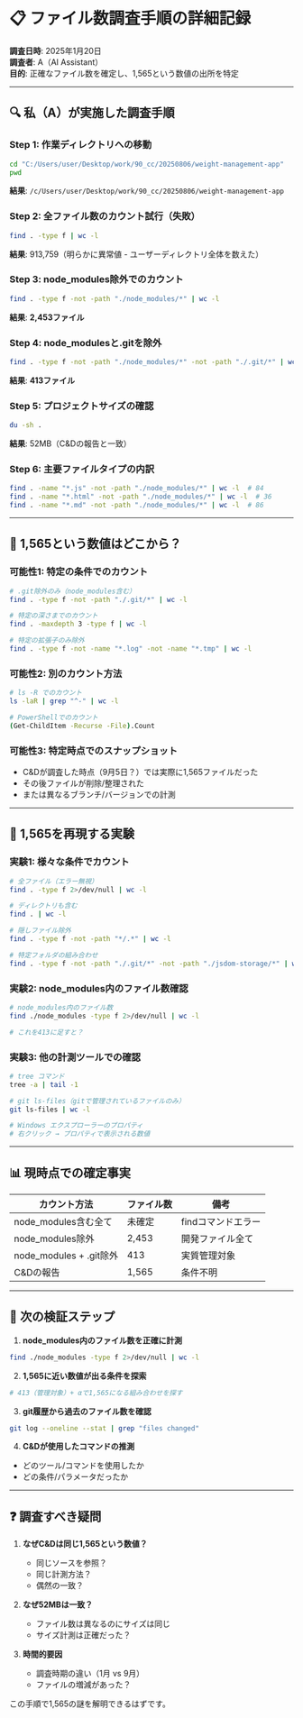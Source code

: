 # 📋 ファイル数調査手順の詳細記録

**調査日時**: 2025年1月20日  
**調査者**: A（AI Assistant）  
**目的**: 正確なファイル数を確定し、1,565という数値の出所を特定

---

## 🔍 私（A）が実施した調査手順

### Step 1: 作業ディレクトリへの移動
```bash
cd "C:/Users/user/Desktop/work/90_cc/20250806/weight-management-app"
pwd
```
**結果**: `/c/Users/user/Desktop/work/90_cc/20250806/weight-management-app`

### Step 2: 全ファイル数のカウント試行（失敗）
```bash
find . -type f | wc -l
```
**結果**: 913,759（明らかに異常値 - ユーザーディレクトリ全体を数えた）

### Step 3: node_modules除外でのカウント
```bash
find . -type f -not -path "./node_modules/*" | wc -l
```
**結果**: **2,453ファイル**

### Step 4: node_modulesと.gitを除外
```bash
find . -type f -not -path "./node_modules/*" -not -path "./.git/*" | wc -l
```
**結果**: **413ファイル**

### Step 5: プロジェクトサイズの確認
```bash
du -sh .
```
**結果**: 52MB（C&Dの報告と一致）

### Step 6: 主要ファイルタイプの内訳
```bash
find . -name "*.js" -not -path "./node_modules/*" | wc -l  # 84
find . -name "*.html" -not -path "./node_modules/*" | wc -l  # 36
find . -name "*.md" -not -path "./node_modules/*" | wc -l  # 86
```

---

## 🤔 1,565という数値はどこから？

### 可能性1: 特定の条件でのカウント
```bash
# .git除外のみ（node_modules含む）
find . -type f -not -path "./.git/*" | wc -l

# 特定の深さまでのカウント
find . -maxdepth 3 -type f | wc -l

# 特定の拡張子のみ除外
find . -type f -not -name "*.log" -not -name "*.tmp" | wc -l
```

### 可能性2: 別のカウント方法
```bash
# ls -R でのカウント
ls -laR | grep "^-" | wc -l

# PowerShellでのカウント
(Get-ChildItem -Recurse -File).Count
```

### 可能性3: 特定時点でのスナップショット
- C&Dが調査した時点（9月5日？）では実際に1,565ファイルだった
- その後ファイルが削除/整理された
- または異なるブランチ/バージョンでの計測

---

## 🔬 1,565を再現する実験

### 実験1: 様々な条件でカウント

```bash
# 全ファイル（エラー無視）
find . -type f 2>/dev/null | wc -l

# ディレクトリも含む
find . | wc -l

# 隠しファイル除外
find . -type f -not -path "*/.*" | wc -l

# 特定フォルダの組み合わせ
find . -type f -not -path "./.git/*" -not -path "./jsdom-storage/*" | wc -l
```

### 実験2: node_modules内のファイル数確認
```bash
# node_modules内のファイル数
find ./node_modules -type f 2>/dev/null | wc -l

# これを413に足すと？
```

### 実験3: 他の計測ツールでの確認
```bash
# tree コマンド
tree -a | tail -1

# git ls-files（gitで管理されているファイルのみ）
git ls-files | wc -l

# Windows エクスプローラーのプロパティ
# 右クリック → プロパティで表示される数値
```

---

## 📊 現時点での確定事実

| カウント方法 | ファイル数 | 備考 |
|------------|-----------|------|
| node_modules含む全て | 未確定 | findコマンドエラー |
| node_modules除外 | 2,453 | 開発ファイル全て |
| node_modules + .git除外 | 413 | 実質管理対象 |
| C&Dの報告 | 1,565 | 条件不明 |

---

## 🎯 次の検証ステップ

1. **node_modules内のファイル数を正確に計測**
```bash
find ./node_modules -type f 2>/dev/null | wc -l
```

2. **1,565に近い数値が出る条件を探索**
```bash
# 413（管理対象）+ αで1,565になる組み合わせを探す
```

3. **git履歴から過去のファイル数を確認**
```bash
git log --oneline --stat | grep "files changed"
```

4. **C&Dが使用したコマンドの推測**
- どのツール/コマンドを使用したか
- どの条件/パラメータだったか

---

## ❓ 調査すべき疑問

1. **なぜC&Dは同じ1,565という数値？**
   - 同じソースを参照？
   - 同じ計測方法？
   - 偶然の一致？

2. **なぜ52MBは一致？**
   - ファイル数は異なるのにサイズは同じ
   - サイズ計測は正確だった？

3. **時間的要因**
   - 調査時期の違い（1月 vs 9月）
   - ファイルの増減があった？

この手順で1,565の謎を解明できるはずです。